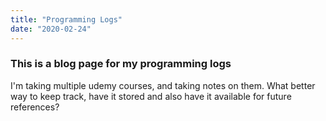 ```yaml
---
title: "Programming Logs"
date: "2020-02-24"
---
```


### This is a blog page for my programming logs

I'm taking multiple udemy courses, and taking notes on them.
What better way to keep track, have it stored and also have it available for future references?

